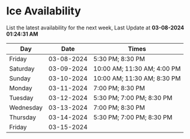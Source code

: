 # Ice Availability

List the latest availability for the next week, Last Update at **03-08-2024 01:24:31 AM**

| Day         | Date        | Times       |
| ----------- | ----------- | ----------- |
|Friday|03-08-2024|5:30 PM; 8:30 PM|
|Saturday|03-09-2024|10:00 AM; 11:30 AM; 4:00 PM|
|Sunday|03-10-2024|10:00 AM; 11:30 AM; 8:30 PM|
|Monday|03-11-2024|7:00 PM; 8:30 PM|
|Tuesday|03-12-2024|5:30 PM; 7:00 PM; 8:30 PM|
|Wednesday|03-13-2024|7:00 PM; 8:30 PM|
|Thursday|03-14-2024|5:30 PM; 7:00 PM; 8:30 PM|
|Friday|03-15-2024||
